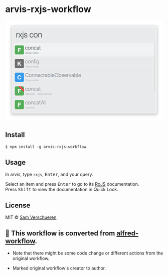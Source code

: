 # arvis-rxjs-workflow

<img src="screenshot.png" width="694">


## Install

```
$ npm install -g arvis-rxjs-workflow
```

## Usage

In arvis, type `rxjs`, <kbd>Enter</kbd>, and your query.

Select an item and press <kbd>Enter</kbd> to go to its [RxJS](http://reactivex.io/rxjs) documentation.<br>
Press <kbd>Shift</kbd> to view the documentation in Quick Look.


## License

MIT © [Sam Verschueren](https://github.com/SamVerschueren)

## 🔗 This workflow is converted from [alfred-workflow](https://github.com/SamVerschueren/alfred-rxjs).

* Note that there might be some code change or different actions from the original workflow.

* Marked original workflow's creator to author.
